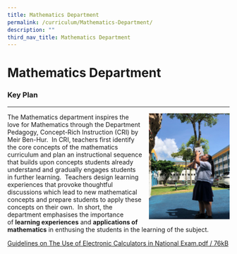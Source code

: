 ```yaml
---
title: Mathematics Department
permalink: /curriculum/Mathematics-Department/
description: ""
third_nav_title: Mathematics Department
---
```

Mathematics Department
======================
### Key Plan
--------


<img src="/images/math.png" style="width:183px;height:240px;margin-left:15px;" align = "right">



The Mathematics department inspires the love for Mathematics through the Department Pedagogy, Concept-Rich Instruction (CRI) by Meir Ben-Hur.  In CRI, teachers first identify the core concepts of the mathematics curriculum and plan an instructional sequence that builds upon concepts students already understand and gradually engages students in further learning.  Teachers design learning experiences that provoke thoughtful discussions which lead to new mathematical concepts and prepare students to apply these concepts on their own.  In short, the department emphasises the importance of **learning experiences** and **applications of mathematics** in enthusing the students in the learning of the subject.



[Guidelines on The Use of Electronic Calculators in National Exam.pdf / 76kB](/files/Guidelines%20on%20The%20Use%20of%20Electronic%20Calculators%20in%20National%20Exam.pdf)